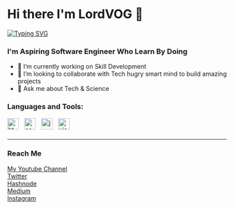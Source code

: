 # Hi there I'm LordVOG 👋

[![Typing SVG](https://readme-typing-svg.demolab.com?font=Fira+Code&weight=600&pause=1000&color=1F905A&width=435&lines=Software+Engineer;Passionate+Problem+Solver;I'm+open+for+opportunities)](https://git.io/typing-svg)

### I'm Aspiring Software Engineer Who Learn By Doing 
- 🔭 I’m currently working on Skill Development
- 👯 I’m looking to collaborate with Tech hugry smart mind to build amazing projects
- 💬 Ask me about Tech & Science

### Languages and Tools:

<img align="left" alt="html" src="https://cdn.jsdelivr.net/gh/devicons/devicon/icons/html5/html5-original.svg" width="26px" style="padding-right:10px;"/>
<img align="left" alt="css" src="https://cdn.jsdelivr.net/gh/devicons/devicon/icons/css3/css3-original.svg" width="26px" style="padding-right:10px;/>
<img align="left" alt="saas" src="https://cdn.jsdelivr.net/gh/devicons/devicon/icons/sass/sass-original.svg" width="26px" style="padding-right:10px;"/>
<img align="left" alt="javascript" src="https://cdn.jsdelivr.net/gh/devicons/devicon/icons/javascript/javascript-original.svg" width="26px" style="padding-right:10px;"/>
<img align="left" alt="visual studio code" src="https://cdn.jsdelivr.net/gh/devicons/devicon/icons/visualstudio/visualstudio-plain.svg" width="26px" style="padding-right:10px;"/>


<br />
<br />

---

### Reach Me
[My Youtube Channel](https://www.youtube.com/channel/UCTVZvEtM6Rgoeq70ZtT2kUg) <br>
[Twitter](https://twitter.com/lordvog) <br>
[Hashnode](https://lordvog.hashnode.dev) <br>
[Medium](https://lordvog.medium.com) <br>
[Instagram](https://instagram.com/lordvog1)

<!--
**LordVOG/lordvog** is a ✨ _special_ ✨ repository because its `README.md` (this file) appears on your GitHub profile.

Here are some ideas to get you started:

- 🔭 I’m currently working on ...
- 🌱 I’m currently learning ...
- 👯 I’m looking to collaborate on ...
- 🤔 I’m looking for help with ...
- 💬 Ask me about ...
- 📫 How to reach me: ...
- 😄 Pronouns: ...
- ⚡ Fun fact: ...
-->
